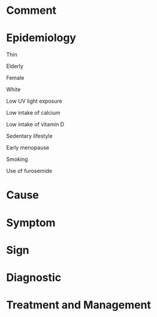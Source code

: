 # Comment

# Epidemiology

Thin

Elderly

Female

White

Low UV light exposure

Low intake of calcium

Low intake of vitamin D

Sedentary lifestyle

Early menopause

Smoking

Use of furosemide

# Cause

# Symptom

# Sign

# Diagnostic

# Treatment and Management
